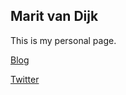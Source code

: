 ## Marit van Dijk

This is my personal page.

[Blog](https://medium.com/@mlvandijk)

[Twitter](https://twitter.com/MaritvanDijk77)

